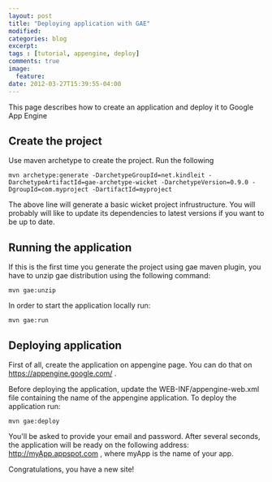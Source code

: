 ```yaml
---
layout: post
title: "Deploying application with GAE"
modified:
categories: blog
excerpt:
tags : [tutorial, appengine, deploy]
comments: true
image:
  feature:
date: 2012-03-27T15:39:55-04:00
---
```



This page describes how to create an application and deploy it to Google App Engine

## Create the project 
Use maven archetype to create the project. Run the following
        
	mvn archetype:generate -DarchetypeGroupId=net.kindleit -DarchetypeArtifactId=gae-archetype-wicket -DarchetypeVersion=0.9.0 -DgroupId=com.myproject -DartifactId=myproject
		
The above line will generate a basic wicket project infrustructure.	You will probably will like to update its dependencies to latest versions if you want to be up to date.

## Running the application		
If this is the first time you generate the project using gae maven plugin, you have to unzip gae distribution using the following command:

	mvn gae:unzip

In order to start the application locally run:
		
	mvn gae:run
		
## Deploying application		

First of all, create the application on appengine page. You can do that on https://appengine.google.com/ .

Before deploying the application, update the WEB-INF/appengine-web.xml file containing the name of the appengine application.
To deploy the application run:

	mvn gae:deploy
		
You'll be asked to provide your email and password.	After several seconds, the application will be ready on the following address: http://myApp.appspot.com	, where myApp is the name of your app.

Congratulations, you have a new site!